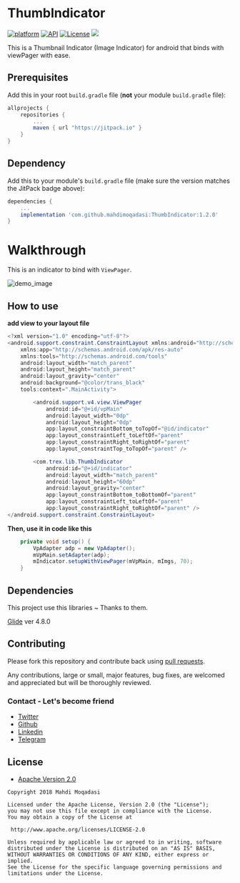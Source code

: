  # ThumbIndicator
[![platform](https://img.shields.io/badge/platform-Android-yellow.svg)](https://www.android.com)
[![API](https://img.shields.io/badge/API-16%2B-brightgreen.svg?style=plastic)](https://android-arsenal.com/api?level=19)
[![License](https://img.shields.io/badge/license-Apache%202-4EB1BA.svg?style=flat-square)](https://www.apache.org/licenses/LICENSE-2.0.html)
[![](https://jitpack.io/v/Shashank02051997/FancyWalkthrough-Android.svg)](https://jitpack.io/#Shashank02051997/FancyWalkthrough-Android)

This is a Thumbnail Indicator (Image Indicator) for android that binds with viewPager with ease.

## Prerequisites

Add this in your root `build.gradle` file (**not** your module `build.gradle` file):

```gradle
allprojects {
	repositories {
		...
		maven { url "https://jitpack.io" }
	}
}
```

## Dependency

Add this to your module's `build.gradle` file (make sure the version matches the JitPack badge above):

```gradle
dependencies {
	...
	implementation 'com.github.mahdimoqadasi:ThumbIndicator:1.2.0'
}
```
# Walkthrough
This is an indicator to bind with `ViewPager`.

![demo_image](https://github.com/mahdimoqadasi/ThumbIndicator/blob/master/demo.gif)

## How to use

**add view to your layout file**

```java
<?xml version="1.0" encoding="utf-8"?>
<android.support.constraint.ConstraintLayout xmlns:android="http://schemas.android.com/apk/res/android"
    xmlns:app="http://schemas.android.com/apk/res-auto"
    xmlns:tools="http://schemas.android.com/tools"
    android:layout_width="match_parent"
    android:layout_height="match_parent"
    android:layout_gravity="center"
    android:background="@color/trans_black"
    tools:context=".MainActivity">

        <android.support.v4.view.ViewPager
            android:id="@+id/vpMain"
            android:layout_width="0dp"
            android:layout_height="0dp"
            app:layout_constraintBottom_toTopOf="@id/indicator"
            app:layout_constraintLeft_toLeftOf="parent"
            app:layout_constraintRight_toRightOf="parent"
            app:layout_constraintTop_toTopOf="parent" />

        <com.trex.lib.ThumbIndicator
            android:id="@+id/indicator"
            android:layout_width="match_parent"
            android:layout_height="60dp"
            android:layout_gravity="center"
            app:layout_constraintBottom_toBottomOf="parent"
            app:layout_constraintLeft_toLeftOf="parent"
            app:layout_constraintRight_toRightOf="parent" />
</android.support.constraint.ConstraintLayout>
```

**Then, use it in code like this**

```java
    private void setup() {
        VpAdapter adp = new VpAdapter();
        mVpMain.setAdapter(adp);
        mIndicator.setupWithViewPager(mVpMain, mImgs, 70);
    }
```

## Dependencies

This project use this libraries ~ Thanks to them.

  [Glide](https://github.com/bumptech/glide) ver 4.8.0

## Contributing

Please fork this repository and contribute back using
[pull requests](https://github.com/mahdimoqadasi/ThumbIndicator/pulls).

Any contributions, large or small, major features, bug fixes, are welcomed and appreciated
but will be thoroughly reviewed.

### Contact - Let's become friend
- [Twitter](https://twitter.com/mahdimoqadasi)
- [Github](https://github.com/mahdimoqadasi)
- [Linkedin](https://www.linkedin.com/in/mahdi-moqadasi-812228176/)
- [Telegram](https://t.me/MahdiMoqadasi)

## License

* [Apache Version 2.0](http://www.apache.org/licenses/LICENSE-2.0.html)

```
Copyright 2018 Mahdi Moqadasi

Licensed under the Apache License, Version 2.0 (the "License");
you may not use this file except in compliance with the License.
You may obtain a copy of the License at

 http://www.apache.org/licenses/LICENSE-2.0

Unless required by applicable law or agreed to in writing, software
distributed under the License is distributed on an "AS IS" BASIS,
WITHOUT WARRANTIES OR CONDITIONS OF ANY KIND, either express or implied.
See the License for the specific language governing permissions and
limitations under the License.
